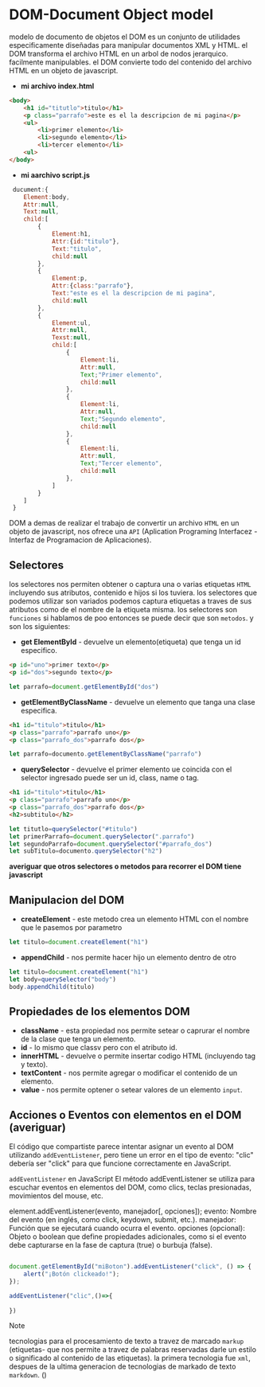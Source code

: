 # DOM-Document Object model
modelo de documento de objetos
el DOM es un conjunto de utilidades especificamente diseñadas para manipular documentos XML y HTML.
el DOM transforma el archivo HTML en un arbol de nodos jerarquico. facilmente manipulables.
el DOM convierte todo del contenido del archivo HTML  en un objeto de javascript.
- **mi archivo index.html**
```html
<body>
    <h1 id="titutlo">titulo</h1>
    <p class="parrafo">este es el la descripcion de mi pagina</p>
    <ul>
        <li>primer elemento</li>
        <li>segundo elemento</li>
        <li>tercer elemento</li>
    <ul>
</body>
```
- **mi aarchivo script.js**
```javascript
 ducument:{
    Element:body,
    Attr:null,
    Text:null,
    child:[
        {
            Element:h1,
            Attr:{id:"titulo"},
            Text:"titulo",
            child:null
        },
        {
            Element:p,
            Attr:{class:"parrafo"},
            Text:"este es el la descripcion de mi pagina",
            child:null
        },
        {
            Element:ul,
            Attr:null,
            Texst:null,
            child:[
                {
                    Element:li,
                    Attr:null,
                    Text;"Primer elemento",
                    child:null
                },
                {
                    Element:li,
                    Attr:null,
                    Text;"Segundo elemento",
                    child:null
                },
                {
                    Element:li,
                    Attr:null,
                    Text;"Tercer elemento",
                    child:null
                },
            ]
        }
    ]
 }
```
DOM a demas de realizar el trabajo de convertir un archivo `HTML` en un objeto de javascript, nos ofrece una `API` (Aplication Programing Interfacez - Interfaz de Programacion de Aplicaciones).

## Selectores
los selectores nos permiten obtener o captura una o varias etiquetas `HTML` incluyendo sus atributos, contenido e hijos si los tuviera.
los selectores que podemos utilizar son variados podemos captura etiquetas a traves de sus atributos como de el nombre de la etiqueta misma.
los selectores son `funciones` si hablamos de poo entonces se puede decir que son `metodos`.
y son los siguientes:
- **get ElementById** - devuelve un elemento(etiqueta) que tenga un id especifico.
```html
<p id="uno">primer texto</p>
<p id="dos">segundo texto</p>
``` 
```js
let parrafo=document.getElementById("dos")
```
- **getElementByClassName** - devuelve un elemento que tanga una clase especifica.
```html
<h1 id="titulo">titulo</h1>
<p class="parrafo">parrafo uno</p>
<p class="parrafo_dos">parrafo dos</p>
```
```js
let parrafo=documento.getElementByClassName("parrafo")
```
- **querySelector** - devuelve el primer elemento ue coincida con el selector ingresado puede ser un id, class, name o tag.
```html
<h1 id="titulo">titulo</h1>
<p class="parrafo">parrafo uno</p>
<p class="parrafo_dos">parrafo dos</p>
<h2>subtitulo</h2>
```
```js
let titutlo=querySelector("#titulo")
let primerParrafo=document.querySelector(".parrafo")
let segundoParrafo=document.querySelector("#parrafo_dos")
let subTitulo=documento.querySelector("h2")
```
**averiguar que otros selectores o metodos para recorrer el DOM tiene javascript**

## Manipulacion del DOM
- **createElement** - este metodo crea un elemento HTML con el nombre que le pasemos por parametro
```js
let titulo=document.createElement("h1")
```
- **appendChild** - nos permite hacer hijo un elemento dentro de otro
```js
let titulo=document.createElement("h1")
let body=querySelector("body")
body.appendChild(titulo)
```
## Propiedades de los elementos DOM
- **className** - esta propiedad nos permite setear o caprurar el nombre de la clase que tenga un elemento.
- **id** - lo mismo que classv pero con el atributo id.
- **innerHTML** - devuelve o permite insertar codigo HTML (incluyendo tag y texto).
- **textContent** - nos permite agregar o modificar el contenido de un elemento.
- **value** - nos permite optener o setear valores de un elemento `input`.
## Acciones o Eventos con elementos en el DOM (averiguar)
El código que compartiste parece intentar asignar un evento al DOM utilizando `addEventListener`, pero tiene un error en el tipo de evento: "clic" debería ser "click" para que funcione correctamente en JavaScript.

`addEventListener` en JavaScript
El método addEventListener se utiliza para escuchar eventos en elementos del DOM, como clics, teclas presionadas, movimientos del mouse, etc.

element.addEventListener(evento, manejador[, opciones]);
evento: Nombre del evento (en inglés, como click, keydown, submit, etc.).
manejador: Función que se ejecutará cuando ocurra el evento.
opciones (opcional): Objeto o boolean que define propiedades adicionales, como si el evento debe capturarse en la fase de captura (true) o burbuja (false).
```javascript

document.getElementById("miBoton").addEventListener("click", () => {
    alert("¡Botón clickeado!");
});
```
```js
addEventListener("clic",()=>{
    
})
```
> [!NOTE]
> tecnologias para el procesamiento de texto a travez de marcado `markup` (etiquetas- que nos permite a travez de palabras reservadas darle un estilo o significado al contenido de las etiquetas). la primera tecnologia fue `xml`, despues de la ultima generacion de tecnologias de markado de texto `markdown`. 
()